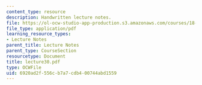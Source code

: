 ```yaml
---
content_type: resource
description: Handwritten lecture notes.
file: https://ol-ocw-studio-app-production.s3.amazonaws.com/courses/18-704-seminar-in-algebra-and-number-theory-rational-points-on-elliptic-curves-fall-2004/6920ad2f556cb7a7cdb400744abd1559_lecture30.pdf
file_type: application/pdf
learning_resource_types:
- Lecture Notes
parent_title: Lecture Notes
parent_type: CourseSection
resourcetype: Document
title: lecture30.pdf
type: OCWFile
uid: 6920ad2f-556c-b7a7-cdb4-00744abd1559
---
```

